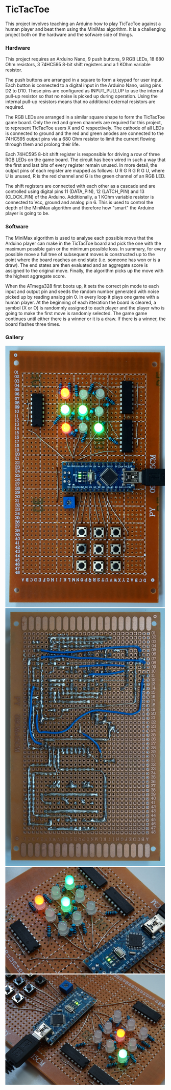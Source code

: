 # TicTacToe

This project involves teaching an Arduino how to play TicTacToe against a human
player and beat them using the MiniMax algorithm. It is a challenging project
both on the hardware and the sofware side of things.



### Hardware

This project requires an Arduino Nano, 9 push buttons, 9 RGB LEDs, 18 680 Ohm
resistors, 3 74HC595 8-bit shift registers and a 1 KOhm variable resistor.

The push buttons are arranged in a square to form a keypad for user input. Each
button is connected to a digital input in the Arduino Nano, using pins D2 to
D10. These pins are configured as INPUT\_PULLUP to use the internal pull-up
resistor so that no noise is picked up during operation. Using the internal
pull-up resistors means that no additional external resistors are required.

The RGB LEDs are arranged in a similar square shape to form the TicTacToe game
board. Only the red and green channels are required for this project, to
represent TicTacToe users X and O respectively. The cathode of all LEDs is
connected to ground and the red and green anodes are connected to the 74HC595
output pins via a 680 Ohm resistor to limit the current flowing through them
and prolong their life.

Each 74HC595 8-bit shift register is responsible for driving a row of three
RGB LEDs on the game board. The circuit has been wired in such a way that the
first and last bits of every register remain unused. In more detail, the output
pins of each register are mapped as follows: U R G R G R G U, where U is unused,
R is the red channel and G is the green channel of an RGB LED.

The shift registers are connected with each other as a cascade and are
controlled using digital pins 11 (DATA\_PIN), 12 (LATCH\_PIN) and 13 (CLOCK\_PIN)
of the Arduino. Additionally, a 1 KOhm variable resistor is connected to Vcc,
ground and analog pin 6. This is used to control the depth of the MiniMax
algorithm and therefore how "smart" the Arduino player is going to be.



### Software

The MiniMax algorithm is used to analyse each possible move that the Arduino
player can make in the TicTacToe board and pick the one with the maximum
possible gain or the minimum possible loss. In summary, for every possible move
a full tree of subsequent moves is constructed up to the point where the board
reaches an end state (i.e. someone has won or is a draw). The end states are
then evaluated and an aggregate score is assigned to the original move. Finally,
the algorithm picks up the move with the highest aggregate score.

When the ATmega328 first boots up, it sets the correct pin mode to each input
and output pin and seeds the random number generated with noise picked up by
reading analog pin 0. In every loop it plays one game with a human player.
At the beginning of each itteration the board is cleared, a symbol (X or O)
is randomnly assigned to each player and the player who is going to make the
first move is randomly selected. The game game continues until either there is
a winner or it is a draw. If there is a winner, the board flashes three times.



### Gallery

<img src="gallery/TicTacToe1.JPG" width="500">
<img src="gallery/TicTacToe2.JPG" width="500">
<img src="gallery/TicTacToe3.JPG" width="500">
<img src="gallery/TicTacToe4.JPG" width="500">

